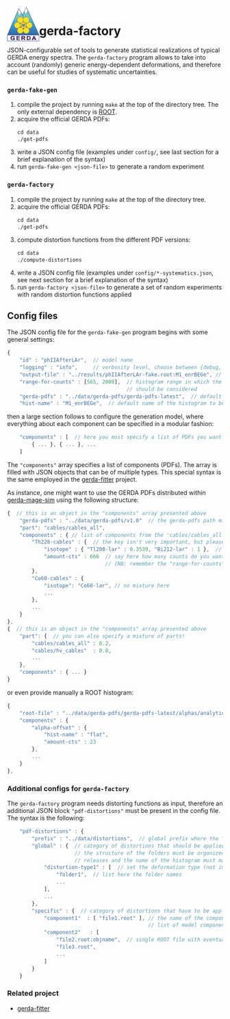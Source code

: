 <img src=".github/gerda-logo.png" align="left"  height="80"/>

# gerda-factory

JSON-configurable set of tools to generate statistical realizations of typical
GERDA energy spectra. The `gerda-factory` program allows to take into account
(randomly) generic energy-dependent deformations, and therefore can be useful
for studies of systematic uncertainties.

### `gerda-fake-gen`

1. compile the project by running `make` at the top of the directory tree. The
   only external dependency is [ROOT](https://root.cern.ch/).
2. acquire the official GERDA PDFs:
   ```console
   cd data
   ./get-pdfs
   ```
3. write a JSON config file (examples under `config/`, see last section for a
   brief explanation of the syntax)
4. run `gerda-fake-gen <json-file>` to generate a random experiment

### `gerda-factory`

1. compile the project by running `make` at the top of the directory tree.
2. acquire the official GERDA PDFs:
   ```console
   cd data
   ./get-pdfs
   ```
3. compute distortion functions from the different PDF versions:
   ```
   cd data
   ./compute-distortions
   ```
3. write a JSON config file (examples under `config/*-systematics.json`, see
   next section for a brief explanation of the syntax)
4. run `gerda-factory <json-file>` to generate a set of random experiments with
   random distortion functions applied

## Config files

The JSON config file for the `gerda-fake-gen` program begins with some general settings:
```js
{
    "id" : "phIIAfterLAr",  // model name
    "logging" : "info",     // verbosity level, choose between {debug, detail, info, warning, error}
    "output-file" : "../results/phIIAfterLAr-fake.root:M1_enrBEGe", // output filename (and ROOT object name)
    "range-for-counts" : [565, 2000],  // histogram range in which the number of counts specified in the following
                                       // should be considered
    "gerda-pdfs" : "../data/gerda-pdfs/gerda-pdfs-latest",  // default value for the location of the GERDA PDFs
    "hist-name" : "M1_enrBEGe",  // default name of the histogram to be searched for in the ROOT files
```
then a large section follows to configure the generation model, where
everything about each component can be specified in a modular fashion:
```js
    "components" : [  // here you must specify a list of PDFs you want to use
        { ... }, { ... }, ...
    ]
```
The `"components"` array specifies a list of components (PDFs). The array is
filled with JSON objects that can be of multiple types. This special syntax is
the same employed in the [gerda-fitter](https://github.com/gipert/gerda-fitter)
project.

As instance, one might want to use the GERDA PDFs distributed within
[gerda-mage-sim](https://github.com/mppmu/gerda-mage-sim) using the following
structure:
```js
{  // this is an object in the "components" array presented above
    "gerda-pdfs" : "../data/gerda-pdfs/v1.0"  // the gerda-pdfs path might be set here to override the global one
    "part": "cables/cables_all",
    "components" : { // list of components from the 'cables/cables_all' part
        "Th228-cables" : {  // the key isn't very important, but please choose a unique name!
            "isotope" : { "Tl208-lar" : 0.3539, "Bi212-lar" : 1 },  // specify a mixture of isotopes
            "amount-cts" : 666  // say here how many counts do you want to sample from the PDF
                                // (NB: remember the "range-for-counts" parameter above
        },
        "Co60-cables" : {
            "isotope": "Co60-lar", // no mixture here
            ...
        },
        ...
    }
},
{  // this is an object in the "components" array presented above
    "part": {  // you can also specify a mixture of parts!
        "cables/cables_all" : 0.2,
        "cables/hv_cables"  : 0.8,
        ...
    },
    "components" : { ... }
}
```
or even provide manually a ROOT histogram:
```js
{
    "root-file" : "../data/gerda-pdfs/gerda-pdfs-latest/alphas/analytic/pdf-functions.root",
    "components" : {
        "alpha-offset" : {
            "hist-name" : "flat",
            "amount-cts" : 23
        },
        ...
    }
},
```

### Additional configs for `gerda-factory`

The `gerda-factory` program needs distorting functions as input, therefore an
additional JSON block `"pdf-distortions"` must be present in the config file.
The syntax is the following:
```js
    "pdf-distortions" : {
        "prefix" : "../data/distortions",  // global prefix where the files/folders will be searched for
        "global" : {  // category of distortions that should be applied on all the components
                      // the structure of the folders must be organized in the same way as the GERDA PDFs
                      // releases and the name of the histogram must match
            "distortion-type1" : [  // set the deformation type (not important)
                "folder1",  // list here the folder names
                ...
            ],
            ...
        },
        "specific" : {  // category of distortions that have to be applied to single components
            "component1"  : [ "file1.root" ], // the name of the component must be listed also in the
                                              // list of model components above!
            "component2"   : [
                "file2.root:objname",  // single ROOT file with eventual object name
                "file3.root",
                ...
            ]
        }
    }
```

### Related project

- [gerda-fitter](https://github.com/gipert/gerda-fitter)
